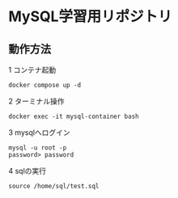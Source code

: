 # MySQL学習用リポジトリ

## 動作方法

1 コンテナ起動

```shell
docker compose up -d
```

2 ターミナル操作

```shell
docker exec -it mysql-container bash
```

3 mysqlへログイン

```shell
mysql -u root -p
password> password
```

4 sqlの実行

```mysql
source /home/sql/test.sql
```
